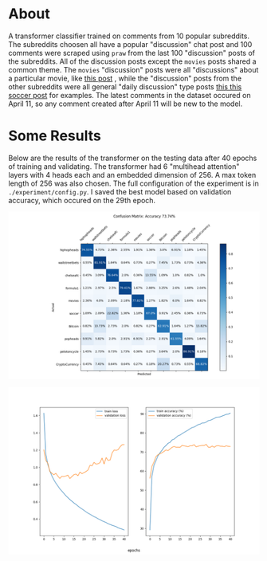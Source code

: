 # About

A transformer classifier trained on comments from 10 popular subreddits. The
subreddits choosen all have a popular "discussion" chat post and 100 comments
were scraped using `praw` from the last 100 "discussion" posts of the
subreddits. All of the discussion posts except the `movies` posts shared a
common theme. The `movies` "discussion" posts were all "discussions" about a
particular movie, like [this
post](https://www.reddit.com/r/movies/comments/1b3jo9s/official_discussion_dune_part_two_spoilers/)
, while the "discussion" posts from the other subreddits were all general
"daily discussion" type posts [this this soccer
post](https://www.reddit.com/r/soccer/comments/1cdcxww/daily_discussion/) for
examples. The latest comments in the dataset occured on April 11, so any
comment created after April 11 will be new to the model.

# Some Results

Below are the results of the transformer on the testing data after 40 epochs of
training and validating. The transformer had 6 "multihead attention" layers
with 4 heads each and an embedded dimension of 256. A max token length of 256
was also chosen. The full configuration of the experiment is in
`./experiment/config.py`. I saved the best model based on
validation accuracy, which occured on the 29th epoch.

![](./experiment/metrics/evaluation_ep0.png) 

![](./experiment/loss_logs/loss_and_accuracy.png) 
